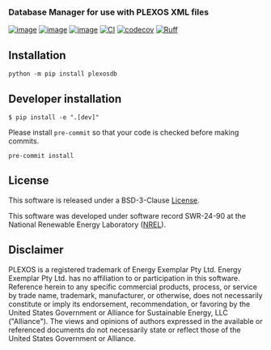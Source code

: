 ### Database Manager for use with PLEXOS XML files
[![image](https://img.shields.io/pypi/v/plexosdb.svg)](https://pypi.python.org/pypi/plexosdb)
[![image](https://img.shields.io/pypi/l/plexosdb.svg)](https://pypi.python.org/pypi/plexosdb)
[![image](https://img.shields.io/pypi/pyversions/plexosdb.svg)](https://pypi.python.org/pypi/plexosdb)
[![CI](https://github.com/NREL/plexosdb/actions/workflows/CI.yaml/badge.svg)](https://github.com/NREL/plexosdb/actions/workflows/CI.yaml)
[![codecov](https://codecov.io/gh/NREL/plexosdb/branch/main/graph/badge.svg)](https://codecov.io/gh/NREL/plexosdb)
[![Ruff](https://img.shields.io/endpoint?url=https://raw.githubusercontent.com/astral-sh/ruff/main/assets/badge/v2.json)](https://github.com/astral-sh/ruff)
<br/>

## Installation

```console
python -m pip install plexosdb
```

## Developer installation

```console
$ pip install -e ".[dev]"
```

Please install `pre-commit` so that your code is checked before making commits.

```console
pre-commit install
```

## License

This software is released under a BSD-3-Clause
[License](https://github.com/NREL/plexosdb/blob/main/LICENSE.txt).

This software was developed under software record SWR-24-90 at the National Renewable Energy Laboratory
([NREL](https://www.nrel.gov)).


## Disclaimer

PLEXOS is a registered trademark of Energy Exemplar Pty Ltd. Energy Exemplar Pty Ltd. has no affiliation to or participation in this software. Reference herein to any specific commercial products, process, or service by trade name, trademark, manufacturer, or otherwise, does not necessarily constitute or imply its endorsement, recommendation, or favoring by the United States Government or Alliance for Sustainable Energy, LLC ("Alliance"). The views and opinions of authors expressed in the available or referenced documents do not necessarily state or reflect those of the United States Government or Alliance.
